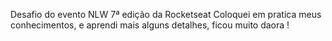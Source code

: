 Desafio do evento NLW 7ª edição da Rocketseat
Coloquei em pratica meus conhecimentos, e aprendi mais alguns detalhes, ficou muito daora !
